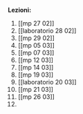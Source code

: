 **Lezioni:**
1. [[mp 27 02]]
2. [[laboratorio 28 02]]
3. [[mp 29 02]]
4. [[mp 05 03]]
5. [[mp 07 03]]
6. [[mp 12 03]]
7. [[mp 14 03]]
8. [[mp 19 03]]
9. [[laboratorio 20 03]]
10. [[mp 21 03]]
11. [[mp 26 03]]
12. 